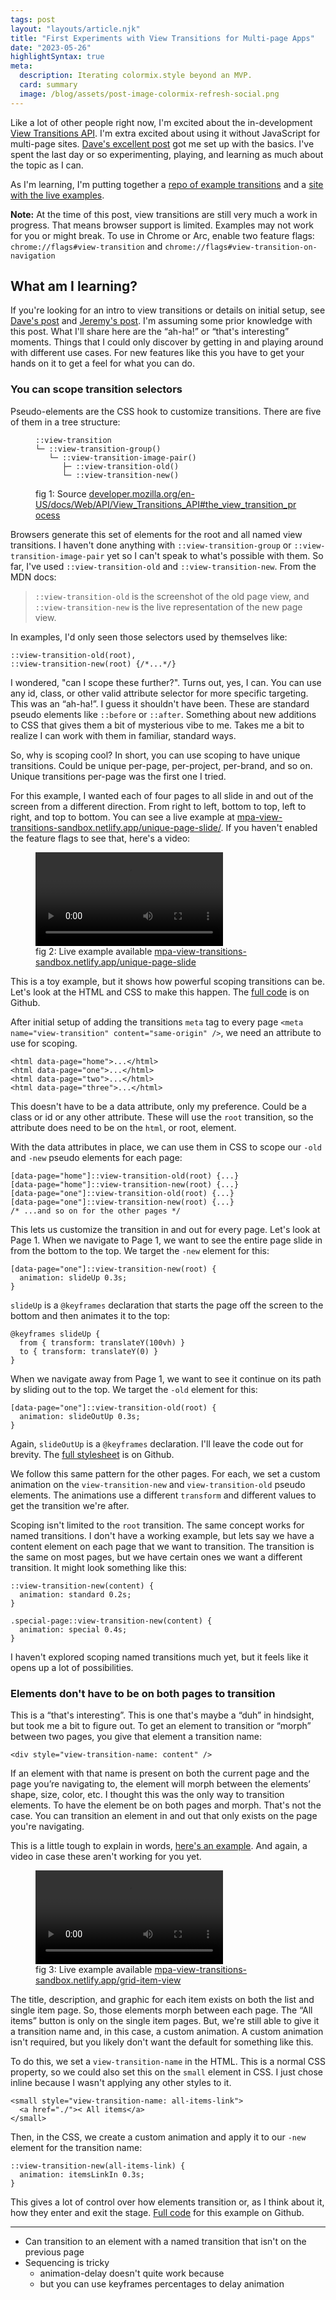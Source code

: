 ```yaml
---
tags: post
layout: "layouts/article.njk"
title: "First Experiments with View Transitions for Multi-page Apps"
date: "2023-05-26"
highlightSyntax: true
meta:
  description: Iterating colormix.style beyond an MVP.
  card: summary
  image: /blog/assets/post-image-colormix-refresh-social.png
---
```


Like a lot of other people right now, I'm excited about the in-development [View Transitions API](https://developer.mozilla.org/en-US/docs/Web/API/View_Transitions_API). I'm extra excited about using it without JavaScript for multi-page sites. [Dave's excellent post](https://daverupert.com/2023/05/getting-started-view-transitions/) got me set up with the basics. I've spent the last day or so experimenting, playing, and learning as much about the topic as I can.

As I'm learning, I'm putting together a [repo of example transitions](https://github.com/tylergaw/mpa-view-transitions-sandbox) and a [site with the live examples](https://mpa-view-transitions-sandbox.netlify.app/).

<p class="note-special">
  <strong>Note:</strong> At the time of this post, view transitions are still very much a work in progress. That means browser support is limited. Examples may not work for you or might break. To use in Chrome or Arc, enable two feature flags:
  <code>chrome://flags#view-transition</code> and <code>chrome://flags#view-transition-on-navigation</code>
</p>

## What am I learning?

If you're looking for an intro to view transitions or details on initial setup, see [Dave's post](https://daverupert.com/2023/05/getting-started-view-transitions/) and [Jeremy's post](https://adactio.com/journal/20195). I'm assuming some prior knowledge with this post. What I'll share here are the “ah-ha!” or “that's interesting” moments. Things that I could only discover by getting in and playing around with different use cases. For new features like this you have to get your hands on it to get a feel for what you can do.

### You can scope transition selectors

Pseudo-elements are the CSS hook to customize transitions. There are five of them in a tree structure:

<figure>
<pre><code class="language-css">::view-transition
└─ ::view-transition-group()
   └─ ::view-transition-image-pair()
      ├─ ::view-transition-old()
      └─ ::view-transition-new()</code></pre>
  <figcaption>fig 1: Source <a href="https://developer.mozilla.org/en-US/docs/Web/API/View_Transitions_API#the_view_transition_process">developer.mozilla.org/en-US/docs/Web/API/View_Transitions_API#the_view_transition_process</a></figcaption>
</figure>

Browsers generate this set of elements for the root and all named view transitions. I haven't done anything with `::view-transition-group` or `::view-transition-image-pair` yet so I can't speak to what's possible with them. So far, I've used `::view-transition-old` and `::view-transition-new`. From the MDN docs:

> `::view-transition-old` is the screenshot of the old page view, and `::view-transition-new` is the live representation of the new page view.

In examples, I'd only seen those selectors used by themselves like:

<pre><code class="language-css">::view-transition-old(root),
::view-transition-new(root) {/*...*/}</code></pre>

I wondered, "can I scope these further?". Turns out, yes, I can. You can use any id, class, or other valid attribute selector for more specific targeting. This was an “ah-ha!”. I guess it shouldn't have been. These are standard pseudo elements like `::before` or `::after`. Something about new additions to CSS that gives them a bit of mysterious vibe to me. Takes me a bit to realize I can work with them in familiar, standard ways.

So, why is scoping cool? In short, you can use scoping to have unique transitions. Could be unique per-page, per-project, per-brand, and so on. Unique transitions per-page was the first one I tried.

For this example, I wanted each of four pages to all slide in and out of the screen from a different direction. From right to left, bottom to top, left to right, and top to bottom. You can see a live example at [mpa-view-transitions-sandbox.netlify.app/unique-page-slide/](https://mpa-view-transitions-sandbox.netlify.app/unique-page-slide/). If you haven't enabled the feature flags to see that, here's a video:

<figure>
<video src="https://p197.p4.n0.cdn.getcloudapp.com/items/JruejBeP/b38a000f-102d-4147-a0c5-34e311fc2043.mp4?source=viewer&v=80324ae5755f4a11b3e1c97f989e499a" controls></video>
  <figcaption>fig 2: Live example available <a href="https://mpa-view-transitions-sandbox.netlify.app/unique-page-slide/">mpa-view-transitions-sandbox.netlify.app/unique-page-slide</a></figcaption>
</figure>

This is a toy example, but it shows how powerful scoping transitions can be. Let's look at the HTML and CSS to make this happen. The [full code](https://github.com/tylergaw/mpa-view-transitions-sandbox/tree/main/unique-page-slide) is on Github.

After initial setup of adding the transitions `meta` tag to every page `<meta name="view-transition" content="same-origin" />`, we need an attribute to use for scoping.

<pre><code class="language-html">&lt;html data-page="home"&gt;...&lt;/html&gt;
&lt;html data-page="one"&gt;...&lt;/html&gt;
&lt;html data-page="two"&gt;...&lt;/html&gt;
&lt;html data-page="three"&gt;...&lt;/html&gt;</code></pre>

This doesn't have to be a data attribute, only my preference. Could be a class or id or any other attribute. These will use the `root` transition, so the attribute does need to be on the `html`, or root, element.

With the data attributes in place, we can use them in CSS to scope our `-old` and `-new` pseudo elements for each page:

<pre><code class="language-css">[data-page="home"]::view-transition-old(root) {...}
[data-page="home"]::view-transition-new(root) {...}
[data-page="one"]::view-transition-old(root) {...}
[data-page="one"]::view-transition-new(root) {...}
/* ...and so on for the other pages */</code></pre>

This lets us customize the transition in and out for every page. Let's look at Page 1. When we navigate to Page 1, we want to see the entire page slide in from the bottom to the top. We target the `-new` element for this:

<pre><code class="language-css">[data-page="one"]::view-transition-new(root) {
  animation: slideUp 0.3s;
}</code></pre>

`slideUp` is a `@keyframes` declaration that starts the page off the screen to the bottom and then animates it to the top:

<pre><code class="language-css">@keyframes slideUp {
  from { transform: translateY(100vh) }
  to { transform: translateY(0) }
}</code></pre>

When we navigate away from Page 1, we want to see it continue on its path by sliding out to the top. We target the `-old` element for this:

<pre><code class="language-css">[data-page="one"]::view-transition-old(root) {
  animation: slideOutUp 0.3s;
}</code></pre>

Again, `slideOutUp` is a `@keyframes` declaration. I'll leave the code out for brevity. The [full stylesheet](https://github.com/tylergaw/mpa-view-transitions-sandbox/blob/main/unique-page-slide/unique-page-slide.css) is on Github.

We follow this same pattern for the other pages. For each, we set a custom animation on the `view-transition-new` and `view-transition-old` pseudo elements. The animations use a different `transform` and different values to get the transition we're after.

Scoping isn't limited to the `root` transition. The same concept works for named transitions. I don't have a working example, but lets say we have a content element on each page that we want to transition. The transition is the same on most pages, but we have certain ones we want a different transition. It might look something like this:

<pre><code class="language-css">::view-transition-new(content) {
  animation: standard 0.2s;
}

.special-page::view-transition-new(content) {
  animation: special 0.4s;
}</code></pre>

I haven't explored scoping named transitions much yet, but it feels like it opens up a lot of possibilities.

### Elements don't have to be on both pages to transition

This is a “that's interesting”. This is one that's maybe a “duh” in hindsight, but took me a bit to figure out. To get an element to transition or “morph” between two pages, you give that element a transition name:

<pre><code class="language-html">&lt;div style="view-transition-name: content" /&gt;</code></pre>

If an element with that name is present on both the current page and the page you’re navigating to, the element will morph between the elements’ shape, size, color, etc. I thought this was the only way to transition elements. To have the element be on both pages and morph. That's not the case. You can transition an element in and out that only exists on the page you're navigating.

This is a little tough to explain in words, [here's an example](https://mpa-view-transitions-sandbox.netlify.app/grid-item-view/). And again, a video in case these aren't working for you yet.

<figure>
<video src="https://p197.p4.n0.cdn.getcloudapp.com/items/JruejBeP/b38a000f-102d-4147-a0c5-34e311fc2043.mp4?source=viewer&v=80324ae5755f4a11b3e1c97f989e499a" controls></video>
  <figcaption>fig 3: Live example available <a href="https://mpa-view-transitions-sandbox.netlify.app/unique-page-slide/">mpa-view-transitions-sandbox.netlify.app/grid-item-view</a></figcaption>
</figure>

The title, description, and graphic for each item exists on both the list and single item page. So, those elements morph between each page. The “All items” button is only on the single item pages. But, we're still able to give it a transition name and, in this case, a custom animation. A custom animation isn't required, but you likely don't want the default for something like this.

To do this, we set a `view-transition-name` in the HTML. This is a normal CSS property, so we could also set this on the `small` element in CSS. I just chose inline because I wasn't applying any other styles to it.

<pre><code class="language-html">&lt;small style="view-transition-name: all-items-link"&gt;
  &lt;a href="./"&gt;&lt; All items&lt;/a&gt;
&lt;/small&gt;</code></pre>

Then, in the CSS, we create a custom animation and apply it to our `-new` element for the transition name:

<pre><code class="language-css">::view-transition-new(all-items-link) {
  animation: itemsLinkIn 0.3s;
}</code></pre>

This gives a lot of control over how elements transition or, as I think about it, how they enter and exit the stage. [Full code](https://github.com/tylergaw/mpa-view-transitions-sandbox/tree/main/grid-item-view) for this example on Github.

---

- Can transition to an element with a named transition that isn't on the previous page
- Sequencing is tricky
  - animation-delay doesn't quite work because
  - but you can use keyframes percentages to delay animation
